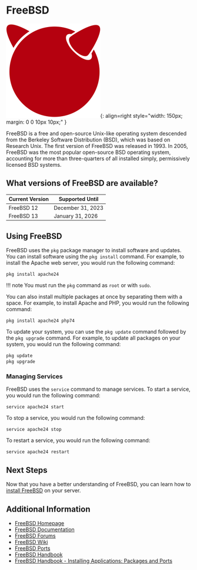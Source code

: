# FreeBSD

![FreeBSD](../images/oslogos/freebsd.png){: align=right style="width: 150px; margin: 0 0 10px 10px;" }

FreeBSD is a free and open-source Unix-like operating system descended from the Berkeley Software Distribution (BSD), which was based on Research Unix. The first version of FreeBSD was released in 1993. In 2005, FreeBSD was the most popular open-source BSD operating system, accounting for more than three-quarters of all installed simply, permissively licensed BSD systems.

## What versions of FreeBSD are available?

| Current Version | Supported Until |
| --------------- | --------------- |
| FreeBSD 12      | December 31, 2023  |
| FreeBSD 13      | January 31, 2026  |

## Using FreeBSD

FreeBSD uses the `pkg` package manager to install software and updates. You can install software using the `pkg install` command. For example, to install the Apache web server, you would run the following command:

```
pkg install apache24
```

!!! note
    You must run the `pkg` command as `root` or with `sudo`.

You can also install multiple packages at once by separating them with a space. For example, to install Apache and PHP, you would run the following command:

```
pkg install apache24 php74
```

To update your system, you can use the `pkg update` command followed by the `pkg upgrade` command. For example, to update all packages on your system, you would run the following command:

```
pkg update
pkg upgrade
```

### Managing Services

FreeBSD uses the `service` command to manage services. To start a service, you would run the following command:

```
service apache24 start
```

To stop a service, you would run the following command:

```
service apache24 stop
```

To restart a service, you would run the following command:

```
service apache24 restart
```

## Next Steps

Now that you have a better understanding of FreeBSD, you can learn how to [install FreeBSD](/docs/servers/operating_systems/freebsd/installation) on your server.

## Additional Information

* [FreeBSD Homepage](https://www.freebsd.org/)
* [FreeBSD Documentation](https://www.freebsd.org/doc/en_US.ISO8859-1/books/handbook/)
* [FreeBSD Forums](https://forums.freebsd.org/)
* [FreeBSD Wiki](https://wiki.freebsd.org/)
* [FreeBSD Ports](https://www.freebsd.org/ports/)
* [FreeBSD Handbook](https://www.freebsd.org/doc/en_US.ISO8859-1/books/handbook/)
* [FreeBSD Handbook - Installing Applications: Packages and Ports](https://www.freebsd.org/doc/en_US.ISO8859-1/books/handbook/ports.html)


